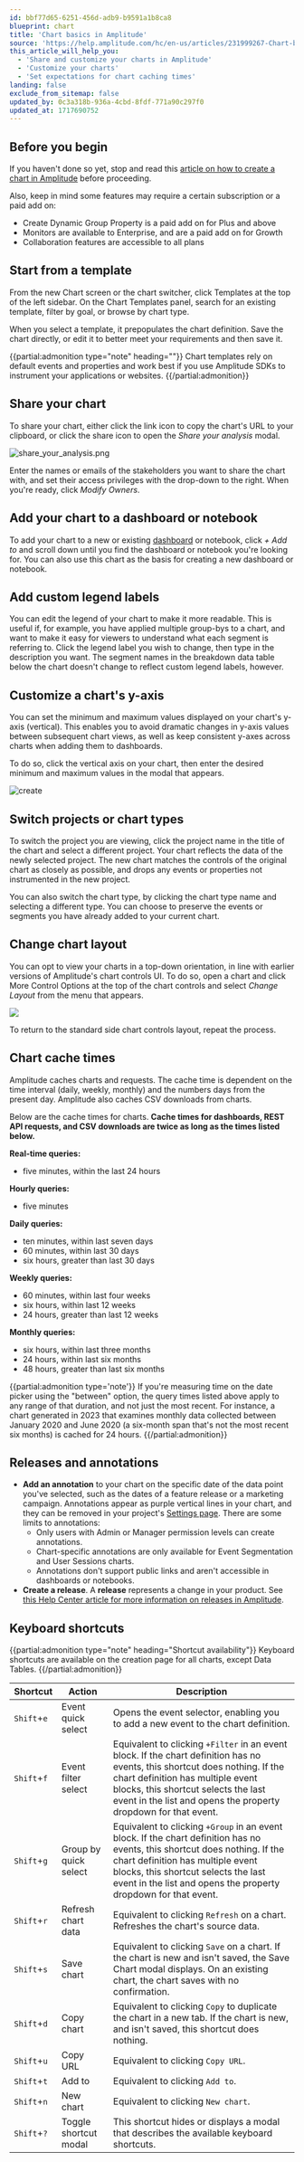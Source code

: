 ```yaml
---
id: bbf77d65-6251-456d-adb9-b9591a1b8ca8
blueprint: chart
title: 'Chart basics in Amplitude'
source: 'https://help.amplitude.com/hc/en-us/articles/231999267-Chart-basics-in-Amplitude'
this_article_will_help_you:
  - 'Share and customize your charts in Amplitude'
  - 'Customize your charts'
  - 'Set expectations for chart caching times'
landing: false
exclude_from_sitemap: false
updated_by: 0c3a318b-936a-4cbd-8fdf-771a90c297f0
updated_at: 1717690752
---
```

## Before you begin

If you haven't done so yet, stop and read this [article on how to create a chart in Amplitude](/docs/get-started/create-a-chart) before proceeding.

Also, keep in mind some features may require a certain subscription or a paid add on: 

* Create Dynamic Group Property is a paid add on for Plus and above
* Monitors are available to Enterprise, and are a paid add on for Growth
* Collaboration features are accessible to all plans

## Start from a template

From the new Chart screen or the chart switcher, click Templates at the top of the left sidebar. On the Chart Templates panel, search for an existing template, filter by goal, or browse by chart type.

When you select a template, it prepopulates the chart definition. Save the chart directly, or edit it to better meet your requirements and then save it.

{{partial:admonition type="note" heading=""}}
Chart templates rely on default events and properties and work best if you use Amplitude SDKs to instrument your applications or websites.
{{/partial:admonition}}

## Share your chart

To share your chart, either click the link icon to copy the chart's URL to your clipboard, or click the share icon to open the *Share your analysis* modal.

![share_your_analysis.png](/docs/output/img/charts/share-your-analysis-png.png)

Enter the names or emails of the stakeholders you want to share the chart with, and set their access privileges with the drop-down to the right. When you're ready, click *Modify Owners*.

## Add your chart to a dashboard or notebook

To add your chart to a new or existing [dashboard](/docs/analytics/dashboard-create) or notebook, click *+ Add to* and scroll down until you find the dashboard or notebook you're looking for. You can also use this chart as the basis for creating a new dashboard or notebook.

## Add custom legend labels

You can edit the legend of your chart to make it more readable. This is useful if, for example, you have applied multiple group-bys to a chart, and want to make it easy for viewers to understand what each segment is referring to.
Click the legend label you wish to change, then type in the description you want. The segment names in the breakdown data table below the chart doesn't change to reflect custom legend labels, however. 

## Customize a chart's y-axis

You can set the minimum and maximum values displayed on your chart's y-axis (vertical). This enables you to avoid dramatic changes in y-axis values between subsequent chart views, as well as keep consistent y-axes across charts when adding them to dashboards.

To do so, click the vertical axis on your chart, then enter the desired minimum and maximum values in the modal that appears.

![create](/docs/output/img/charts/create.gif)

## Switch projects or chart types

To switch the project you are viewing, click the project name in the title of the chart and select a different project. Your chart reflects the data of the newly selected project. The new chart matches the controls of the original chart as closely as possible, and drops any events or properties not instrumented in the new project.

You can also switch the chart type, by clicking the chart type name and selecting a different type. You can choose to preserve the events or segments you have already added to your current chart.

## Change chart layout

You can opt to view your charts in a top-down orientation, in line with earlier versions of Amplitude's chart controls UI. To do so, open a chart and click More Control Options at the top of the chart controls and select *Change Layout* from the menu that appears.  

![](statamic://asset::help_center_conversions::charts/more-chart-options.png)

To return to the standard side chart controls layout, repeat the process.

## Chart cache times

Amplitude caches charts and requests. The cache time is dependent on the time interval (daily, weekly, monthly) and the numbers days from the present day. Amplitude also caches CSV downloads from charts.

Below are the cache times for charts. **Cache times for dashboards, REST API requests, and CSV downloads are twice as long as the times listed below.** 

**Real-time queries:**

* five minutes, within the last 24 hours

**Hourly queries:**

* five minutes

**Daily queries:**

* ten minutes, within last seven days
* 60 minutes, within last 30 days
* six hours, greater than last 30 days

**Weekly queries:**

* 60 minutes, within last four weeks
* six hours, within last 12 weeks
* 24 hours, greater than last 12 weeks

**Monthly queries:**

* six hours, within last three months
* 24 hours, within last six months
* 48 hours, greater than last six months

{{partial:admonition type='note'}}
If you're measuring time on the date picker using the "between" option, the query times listed above apply to any range of that duration, and not just the most recent. For instance, a chart generated in 2023 that examines monthly data collected between January 2020 and June 2020 (a six-month span that's not the most recent six months) is cached for 24 hours.
{{/partial:admonition}}

## Releases and annotations

* **Add an annotation** to your chart on the specific date of the data point you've selected, such as the dates of a feature release or a marketing campaign. Annotations appear as purple vertical lines in your chart, and they can be removed in your project's [Settings page](/docs/admin/account-management/account-settings). There are some limits to annotations:
  * Only users with Admin or Manager permission levels can create annotations.
  * Chart-specific annotations are only available for Event Segmentation and User Sessions charts.
  * Annotations don't support public links and aren't accessible in dashboards or notebooks.
* **Create a release**. A **release** represents a change in your product. See [this Help Center article for more information on releases in Amplitude](/docs/analytics/releases). 


## Keyboard shortcuts

{{partial:admonition type="note" heading="Shortcut availability"}}
Keyboard shortcuts are available on the creation page for all charts, except Data Tables.
{{/partial:admonition}}

| Shortcut    | Action                | Description                                                                                                                                                                                                                                                                |
| ----------- | --------------------- | -------------------------------------------------------------------------------------------------------------------------------------------------------------------------------------------------------------------------------------------------------------------------- |
| `Shift`+`e` | Event quick select    | Opens the event selector, enabling you to add a new event to the chart definition.                                                                                                                                                                                         |
| `Shift`+`f` | Event filter select   | Equivalent to clicking `+Filter` in an event block. If the chart definition has no events, this shortcut does nothing. If the chart definition has multiple event blocks, this shortcut selects the last event in the list and opens the property dropdown for that event. |
| `Shift`+`g` | Group by quick select | Equivalent  to clicking `+Group` in an event block. If the chart definition has no events, this shortcut does nothing. If the chart definition has multiple event blocks, this shortcut selects the last event in the list and opens the property dropdown for that event. |
| `Shift`+`r` | Refresh chart data    | Equivalent to clicking `Refresh` on a chart. Refreshes the chart's source data.                                                                                                                                                                                            |
| `Shift`+`s` | Save chart            | Equivalent to clicking `Save` on a chart. If the chart is new and isn't saved, the Save Chart modal displays. On an existing chart, the chart saves with no confirmation.                                                                                                  |
| `Shift`+`d` | Copy chart            | Equivalent to clicking `Copy` to duplicate the chart in a new tab. If the chart is new, and isn't saved, this shortcut does nothing.                                                                                                                                       |
| `Shift`+`u` | Copy URL              | Equivalent to clicking `Copy URL`.                                                                                                                                                                                                                                         |
| `Shift`+`t` | Add to                | Equivalent to clicking `Add to`.                                                                                                                                                                                                                                           |
| `Shift`+`n` | New chart             | Equivalent to clicking `New chart`.                                                                                                                                                                                                                                        |
| `Shift`+`?` | Toggle shortcut modal | This shortcut hides or displays a modal that describes the available keyboard shortcuts.                                                                                                                                                                                   |

